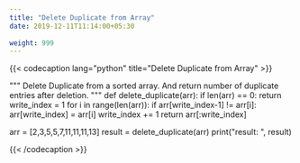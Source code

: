 ```yaml
---
title: "Delete Duplicate from Array"
date: 2019-12-11T11:14:00+05:30
 
weight: 999
---
```


{{< codecaption lang="python" title="Delete Duplicate from Array" >}}

"""
Delete Duplicate from a sorted array.
And return number of duplicate entries after deletion.
"""
def delete_duplicate(arr):
    if len(arr) == 0:
        return
    write_index = 1
    for i in range(len(arr)): 
        if arr[write_index-1] != arr[i]:
            arr[write_index] = arr[i]
            write_index += 1
    return arr[:write_index]

arr = [2,3,5,5,7,11,11,11,13]
result = delete_duplicate(arr)
print("result: ", result)

{{< /codecaption >}}
